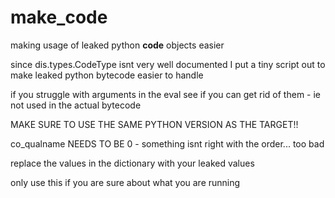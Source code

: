 # make_code
making usage of leaked python __code__ objects easier

since dis.types.CodeType isnt very well documented I put a tiny script out to make leaked python bytecode easier to handle

if you struggle with arguments in the eval see if you can get rid of them - ie not used in the actual bytecode

MAKE SURE TO USE THE SAME PYTHON VERSION AS THE TARGET!!

co_qualname NEEDS TO BE 0 - something isnt right with the order... too bad

replace the values in the dictionary with your leaked values

only use this if you are sure about what you are running
